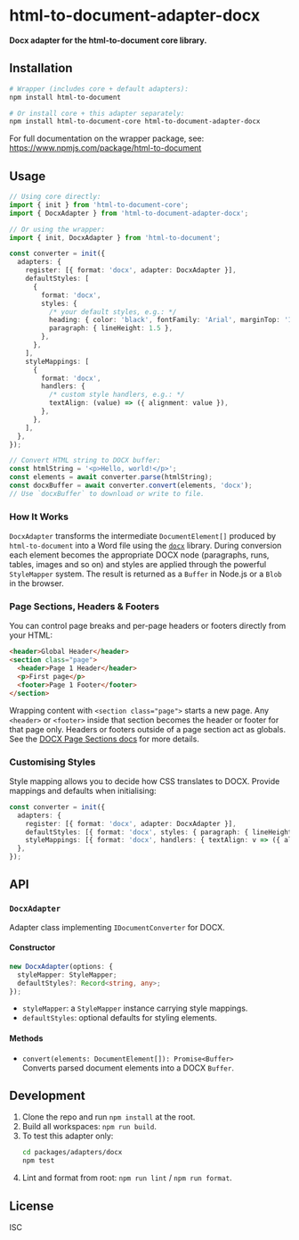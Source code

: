 # html-to-document-adapter-docx

**Docx adapter for the html-to-document core library.**

## Installation

```bash
# Wrapper (includes core + default adapters):
npm install html-to-document

# Or install core + this adapter separately:
npm install html-to-document-core html-to-document-adapter-docx
```

For full documentation on the wrapper package, see:  
https://www.npmjs.com/package/html-to-document

## Usage

```ts
// Using core directly:
import { init } from 'html-to-document-core';
import { DocxAdapter } from 'html-to-document-adapter-docx';

// Or using the wrapper:
import { init, DocxAdapter } from 'html-to-document';

const converter = init({
  adapters: {
    register: [{ format: 'docx', adapter: DocxAdapter }],
    defaultStyles: [
      {
        format: 'docx',
        styles: {
          /* your default styles, e.g.: */
          heading: { color: 'black', fontFamily: 'Arial', marginTop: '10px' },
          paragraph: { lineHeight: 1.5 },
        },
      },
    ],
    styleMappings: [
      {
        format: 'docx',
        handlers: {
          /* custom style handlers, e.g.: */
          textAlign: (value) => ({ alignment: value }),
        },
      },
    ],
  },
});

// Convert HTML string to DOCX buffer:
const htmlString = '<p>Hello, world!</p>';
const elements = await converter.parse(htmlString);
const docxBuffer = await converter.convert(elements, 'docx');
// Use `docxBuffer` to download or write to file.
```

### How It Works

`DocxAdapter` transforms the intermediate `DocumentElement[]` produced by
`html-to-document` into a Word file using the
[`docx`](https://www.npmjs.com/package/docx) library. During conversion each
element becomes the appropriate DOCX node (paragraphs, runs, tables, images and
so on) and styles are applied through the powerful `StyleMapper` system. The
result is returned as a `Buffer` in Node.js or a `Blob` in the browser.

### Page Sections, Headers & Footers

You can control page breaks and per-page headers or footers directly from your
HTML:

```html
<header>Global Header</header>
<section class="page">
  <header>Page 1 Header</header>
  <p>First page</p>
  <footer>Page 1 Footer</footer>
</section>
```

Wrapping content with `<section class="page">` starts a new page. Any `<header>`
or `<footer>` inside that section becomes the header or footer for that page
only. Headers or footers outside of a page section act as globals. See the
[DOCX Page Sections docs](https://html-to-document.vercel.app/docs/api/docx-pages)
for more details.

### Customising Styles

Style mapping allows you to decide how CSS translates to DOCX. Provide mappings
and defaults when initialising:

```ts
const converter = init({
  adapters: {
    register: [{ format: 'docx', adapter: DocxAdapter }],
    defaultStyles: [{ format: 'docx', styles: { paragraph: { lineHeight: 1.5 } } }],
    styleMappings: [{ format: 'docx', handlers: { textAlign: v => ({ alignment: v }) } }],
  },
});
```

## API

### `DocxAdapter`

Adapter class implementing `IDocumentConverter` for DOCX.

#### Constructor

```ts
new DocxAdapter(options: {
  styleMapper: StyleMapper;
  defaultStyles?: Record<string, any>;
});
```

- `styleMapper`: a `StyleMapper` instance carrying style mappings.
- `defaultStyles`: optional defaults for styling elements.

#### Methods

- `convert(elements: DocumentElement[]): Promise<Buffer>`  
  Converts parsed document elements into a DOCX `Buffer`.

## Development

1. Clone the repo and run `npm install` at the root.
2. Build all workspaces: `npm run build`.
3. To test this adapter only:
   ```bash
   cd packages/adapters/docx
   npm test
   ```
4. Lint and format from root: `npm run lint` / `npm run format`.

## License

ISC
